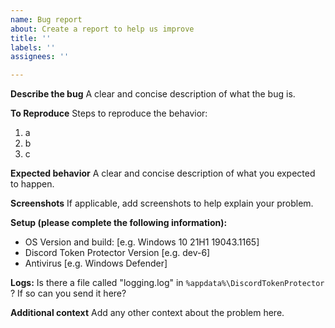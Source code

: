 ```yaml
---
name: Bug report
about: Create a report to help us improve
title: ''
labels: ''
assignees: ''

---
```


**Describe the bug**
A clear and concise description of what the bug is.

**To Reproduce**
Steps to reproduce the behavior:
1. a
2. b
3. c

**Expected behavior**
A clear and concise description of what you expected to happen.

**Screenshots**
If applicable, add screenshots to help explain your problem.

**Setup (please complete the following information):**
- OS Version and build: [e.g. Windows 10 21H1 19043.1165]
- Discord Token Protector Version [e.g. dev-6]
- Antivirus [e.g. Windows Defender]

**Logs:**
Is there a file called "logging.log" in `%appdata%\DiscordTokenProtector` ? If so can you send it here?

**Additional context**
Add any other context about the problem here.
